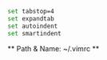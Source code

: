 ```bash
set tabstop=4
set expandtab
set autoindent
set smartindent
```

** Path & Name: ~/.vimrc **

